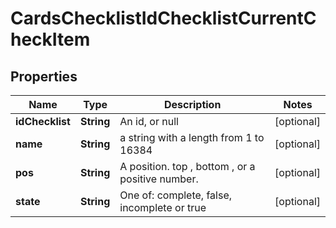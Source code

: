# CardsChecklistIdChecklistCurrentCheckItem

## Properties
Name | Type | Description | Notes
------------ | ------------- | ------------- | -------------
**idChecklist** | **String** | An id, or null |  [optional]
**name** | **String** | a string with a length from 1 to 16384 |  [optional]
**pos** | **String** | A position. top , bottom , or a positive number. |  [optional]
**state** | **String** | One of: complete, false, incomplete or true |  [optional]
